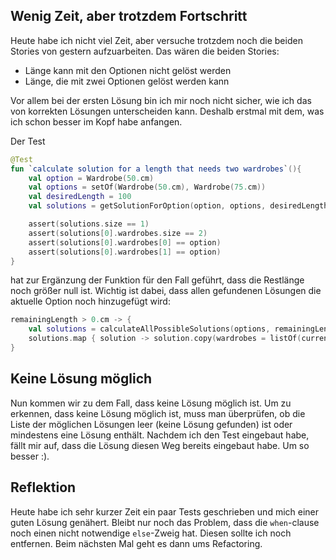 ## Wenig Zeit, aber trotzdem Fortschritt

Heute habe ich nicht viel Zeit, aber versuche trotzdem noch die beiden 
Stories von gestern aufzuarbeiten. Das wären die beiden Stories:

- Länge kann mit den Optionen nicht gelöst werden
- Länge, die mit zwei Optionen gelöst werden kann

Vor allem bei der ersten Lösung bin ich mir noch nicht sicher, wie ich das 
von korrekten Lösungen unterscheiden kann. Deshalb erstmal mit dem, was ich 
schon besser im Kopf habe anfangen.

Der Test 

```kotlin
@Test
fun `calculate solution for a length that needs two wardrobes`(){
    val option = Wardrobe(50.cm)
    val options = setOf(Wardrobe(50.cm), Wardrobe(75.cm))
    val desiredLength = 100
    val solutions = getSolutionForOption(option, options, desiredLength.cm)

    assert(solutions.size == 1)
    assert(solutions[0].wardrobes.size == 2)
    assert(solutions[0].wardrobes[0] == option)
    assert(solutions[0].wardrobes[1] == option)
}
```

hat zur Ergänzung der Funktion für den Fall geführt, dass die Restlänge noch 
größer null ist. Wichtig ist dabei, dass allen gefundenen Lösungen die 
aktuelle Option noch hinzugefügt wird:

```kotlin
remainingLength > 0.cm -> {
    val solutions = calculateAllPossibleSolutions(options, remainingLength)
    solutions.map { solution -> solution.copy(wardrobes = listOf(currentOption) + solution.wardrobes) }
}
```

## Keine Lösung möglich

Nun kommen wir zu dem Fall, dass keine Lösung möglich ist. Um zu erkennen, 
dass keine Lösung möglich ist, muss man überprüfen, ob die Liste der 
möglichen Lösungen leer (keine Lösung gefunden) ist oder mindestens eine 
Lösung enthält. Nachdem ich den Test eingebaut habe, fällt mir auf, dass die 
Lösung diesen Weg bereits eingebaut habe. Um so besser :). 

## Reflektion

Heute habe ich sehr kurzer Zeit ein paar Tests geschrieben und mich einer guten 
Lösung genähert. Bleibt nur noch das Problem, dass die `when`-clause noch 
einen nicht notwendige `else`-Zweig hat. Diesen sollte ich noch entfernen. 
Beim nächsten Mal geht es dann ums Refactoring.